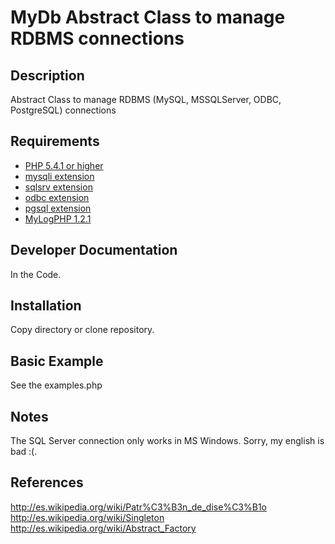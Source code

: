 # MyDb Abstract Class to manage RDBMS connections #

## Description ##
Abstract Class to manage RDBMS (MySQL, MSSQLServer, ODBC, PostgreSQL) connections

## Requirements ##
* [PHP 5.4.1 or higher](http://www.php.net/)
* [mysqli extension](http://www.php.net/)
* [sqlsrv extension](http://msdn.microsoft.com/en-us/sqlserver/ff657782.aspx/)
* [odbc extension](http://www.php.net/)
* [pgsql extension](http://www.php.net/)
* [MyLogPHP 1.2.1](https://code.google.com/p/mylogphp/)

## Developer Documentation ##
In the Code.

## Installation ##
Copy directory or clone repository.

## Basic Example ##
See the examples.php

## Notes ##
The SQL Server connection only works in MS Windows.
Sorry, my english is bad :(.

## References ##
http://es.wikipedia.org/wiki/Patr%C3%B3n_de_dise%C3%B1o
http://es.wikipedia.org/wiki/Singleton
http://es.wikipedia.org/wiki/Abstract_Factory




